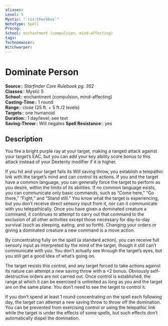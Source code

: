 ```yaml
---
aliases: 
Level: 5
Mystic: "`ris:Checkbox`"
NoteType: Spell
Precog: 
School: enchantment (compulsion, mind-affecting) 
tags: 
Technomancer: 
Witchwarper: 
---
```


# Dominate Person

**Source**:: _Starfinder Core Rulebook pg. 352_  
**Classes**:: Mystic 5  
**School**:: enchantment (compulsion, mind-affecting)  
**Casting-Time**:: 1 round  
**Range**:: close (25 ft. + 5 ft./2 levels)  
**Targets**:: one humanoid  
**Duration**:: 1 day/level; see text  
**Saving-Throw**:: Will negates
**Spell Resistance**:: yes

## Description

You fire a bright purple ray at your target, making a ranged attack against your target’s EAC, but you can add your key ability score bonus to this attack instead of your Dexterity modifier if it is higher.

If you hit and your target fails its Will saving throw, you establish a telepathic link with the target’s mind and can control its actions. If you and the target have a common language, you can generally force the target to perform as you desire, within the limits of its abilities. If no common language exists, you can communicate only basic commands, such as “Come here,” “Go there,” “Fight,” and “Stand still.” You know what the target is experiencing, but you don’t receive direct sensory input from it, nor can it communicate with you telepathically. Once you have given a dominated creature a command, it continues to attempt to carry out that command to the exclusion of all other activities except those necessary for day-to-day survival (such as sleeping, eating, and so forth). Changing your orders or giving a dominated creature a new command is a move action.

By concentrating fully on the spell (a standard action), you can receive full sensory input as interpreted by the mind of the target, though it still can’t communicate with you. You don’t actually see through the target’s eyes, but you still get a good idea of what’s going on.

The target resists this control, and any target forced to take actions against its nature can attempt a new saving throw with a +2 bonus. Obviously self-destructive orders are not carried out. Once control is established, the range at which it can be exercised is unlimited as long as you and the target are on the same plane. You don’t need to see the target to control it.

If you don’t spend at least 1 round concentrating on the spell each following day, the target can attempt a new saving throw to throw off the domination. You can be prevented from exercising control or using the telepathic link while the target is under the effects of some spells, but such effects don’t automatically dispel the domination.
